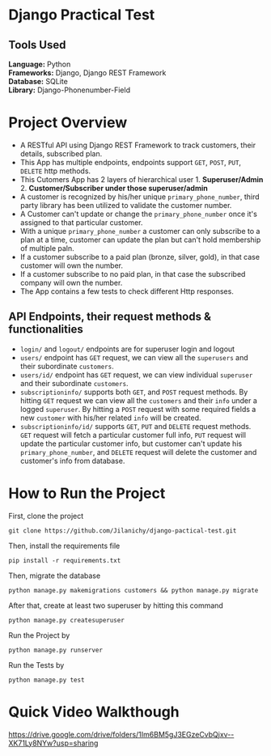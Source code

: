 # Django Practical Test

## Tools Used

<b>Language:</b> Python <br>
<b>Frameworks:</b> Django, Django REST Framework <br>
<b>Database:</b> SQLite <br>
<b>Library:</b>  Django-Phonenumber-Field <br>

# Project Overview

* A RESTful API using Django REST Framework to track customers, their details, subscribed plan.
* This App has multiple endpoints, endpoints support `GET`, `POST`, `PUT`, `DELETE` http methods.
* This Cutomers App has 2 layers of hierarchical user 
                                    1. <b>Superuser/Admin</b>
                                    2. <b>Customer/Subscriber under those superuser/admin</b>
* A customer is recognized by his/her unique `primary_phone_number`, third party library has been utilized to validate the customer number.
* A Customer can't update or change the `primary_phone_number` once it's assigned to that particular customer.
* With a unique `primary_phone_number` a customer can only subscribe to a plan at a time, customer can update the plan but can't hold membership of multiple paln.
* If a customer subscribe to a paid plan (bronze, silver, gold), in that case customer will own the number.
* If a customer subscribe to no paid plan, in that case the subscribed company will own the number.
* The App contains a few tests to check different Http responses.

## API Endpoints, their request methods & functionalities
* `login/` and `logout/` endpoints are for superuser login and logout
* `users/` endpoint has `GET` request, we can view all the `superusers` and their subordinate `customers`.
* `users/id/` endpoint has `GET` request, we can view individual `superuser` and their subordinate `customers`.
* `subscriptioninfo/` supports both `GET`, and `POST` request methods. By hitting `GET` request we can view all the `customers` and their `info` under a logged `superuser`. By hitting a `POST` request with some required fields a new `customer` with his/her related `info` will be created.
* `subscriptioninfo/id/` supports `GET`, `PUT` and `DELETE` request methods. `GET` request will fetch a particular customer full info, `PUT` request will update the particular customer info, but customer can't update his `primary_phone_number`, and `DELETE` request will delete the customer and customer's info from database.

# How to Run the Project
First, clone the project
```
git clone https://github.com/Jilanichy/django-pactical-test.git
```
Then, install the requirements file
```
pip install -r requirements.txt
```
Then, migrate the database
```
python manage.py makemigrations customers && python manage.py migrate
```
After that, create at least two superuser by hitting this command
```
python manage.py createsuperuser
```
Run the Project by
```
python manage.py runserver
```
Run the Tests by
```
python manage.py test
```

# Quick Video Walkthough
https://drive.google.com/drive/folders/1Im6BM5gJ3EGzeCvbQjxv--XK71Ly8NYw?usp=sharing

